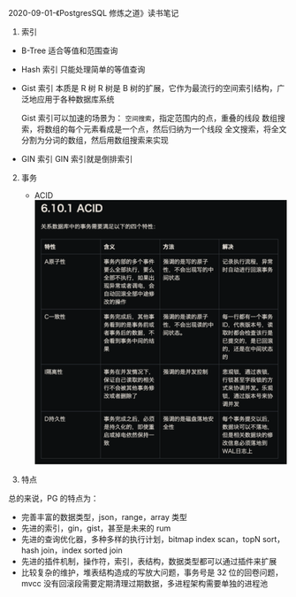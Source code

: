 2020-09-01-《PostgresSQL 修炼之道》读书笔记

1. 索引

- B-Tree
  适合等值和范围查询
- Hash 索引
  只能处理简单的等值查询
- Gist 索引
  本质是 R 树
  R 树是 B 树的扩展，它作为最流行的空间索引结构，广泛地应用于各种数据库系统

  Gist 索引可以加速的场景为：
  `空间搜索`，指定范围内的点，重叠的线段
  数组搜索，将数组的每个元素看成是一个点，然后归纳为一个线段
  全文搜索，将全文分割为分词的数组，然后用数组搜索来实现

- GIN 索引
  GIN 索引就是倒排索引

2. 事务

   - ACID ![Alt text](image-3.png)

3. 特点

总的来说，PG 的特点为：

- 完善丰富的数据类型，json，range，array 类型
- 先进的索引，gin，gist，甚至是未来的 rum
- 先进的查询优化器，多种多样的执行计划，bitmap index scan，topN sort，hash join，index sorted join
- 先进的插件机制，操作符，索引，表结构，数据类型都可以通过插件来扩展
- 比较复杂的维护，堆表结构造成的写放大问题，事务号是 32 位的回卷问题，mvcc 没有回滚段需要定期清理过期数据，多进程架构需要单独的进程池
